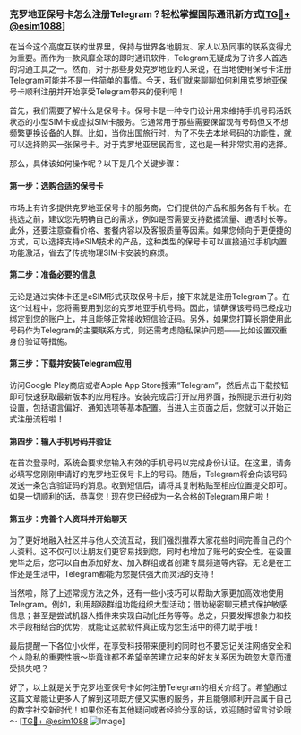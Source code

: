 ### 克罗地亚保号卡怎么注册Telegram？轻松掌握国际通讯新方式[[TG💪+ @esim1088](https://t.me/s/esim1088)]

在当今这个高度互联的世界里，保持与世界各地朋友、家人以及同事的联系变得尤为重要。而作为一款风靡全球的即时通讯软件，Telegram无疑成为了许多人首选的沟通工具之一。然而，对于那些身处克罗地亚的人来说，在当地使用保号卡注册Telegram可能并不是一件简单的事情。今天，我们就来聊聊如何利用克罗地亚保号卡顺利注册并开始享受Telegram带来的便利吧！

首先，我们需要了解什么是保号卡。保号卡是一种专门设计用来维持手机号码活跃状态的小型SIM卡或虚拟SIM卡服务。它通常用于那些需要保留现有号码但又不想频繁更换设备的人群。比如，当你出国旅行时，为了不失去本地号码的功能性，就可以选择购买一张保号卡。对于克罗地亚居民而言，这也是一种非常实用的选择。

那么，具体该如何操作呢？以下是几个关键步骤：

#### 第一步：选购合适的保号卡

市场上有许多提供克罗地亚保号卡的服务商，它们提供的产品和服务各有千秋。在挑选之前，建议您先明确自己的需求，例如是否需要支持数据流量、通话时长等。此外，还要注意查看价格、套餐内容以及客服质量等因素。如果您倾向于更便捷的方式，可以选择支持eSIM技术的产品，这种类型的保号卡可以直接通过手机内置功能激活，省去了传统物理SIM卡安装的麻烦。

#### 第二步：准备必要的信息

无论是通过实体卡还是eSIM形式获取保号卡后，接下来就是注册Telegram了。在这个过程中，您将需要用到您的克罗地亚手机号码。因此，请确保该号码已经成功绑定到您的账户上，并且能够正常接收短信验证码。另外，如果您打算长期使用此号码作为Telegram的主要联系方式，则还需考虑隐私保护问题——比如设置双重身份验证等措施。

#### 第三步：下载并安装Telegram应用

访问Google Play商店或者Apple App Store搜索“Telegram”，然后点击下载按钮即可快速获取最新版本的应用程序。安装完成后打开应用界面，按照提示进行初始设置，包括语言偏好、通知选项等基本配置。当进入主页面之后，您就可以开始正式注册流程啦！

#### 第四步：输入手机号码并验证

在首次登录时，系统会要求您输入有效的手机号码以完成身份认证。在这里，请务必填写您刚刚申请好的克罗地亚保号卡上的号码。随后，Telegram将会向该号码发送一条包含验证码的消息。收到短信后，请将其复制粘贴至相应位置提交即可。如果一切顺利的话，恭喜您！现在您已经成为一名合格的Telegram用户啦！

#### 第五步：完善个人资料并开始聊天

为了更好地融入社区并与他人交流互动，我们强烈推荐大家花些时间完善自己的个人资料。这不仅可以让朋友们更容易找到您，同时也增加了账号的安全性。在设置完毕之后，您可以自由添加好友、加入群组或者创建专属频道等内容。无论是在工作还是生活中，Telegram都能为您提供强大而灵活的支持！

当然啦，除了上述常规方法之外，还有一些小技巧可以帮助大家更加高效地使用Telegram。例如，利用超级群组功能组织大型活动；借助秘密聊天模式保护敏感信息；甚至是尝试机器人插件来实现自动化任务等等。总之，只要发挥想象力和技术手段相结合的优势，就能让这款软件真正成为您生活中的得力助手哦！

最后提醒一下各位小伙伴，在享受科技带来便利的同时也不要忘记关注网络安全和个人隐私的重要性哦～毕竟谁都不希望辛苦建立起来的好友关系因为疏忽大意而遭受损失吧？

好了，以上就是关于克罗地亚保号卡如何注册Telegram的相关介绍了。希望通过这篇文章能让更多人了解到这项既方便又实惠的服务，并且能够顺利开启属于自己的数字社交新时代！如果你还有其他疑问或者经验分享的话，欢迎随时留言讨论哦～ [[TG💪+ @esim1088](https://t.me/s/esim1088) ![Image](https://i.postimg.cc/4NQfJmqS/Snipaste-2025-05-13-00-14-12.png)]